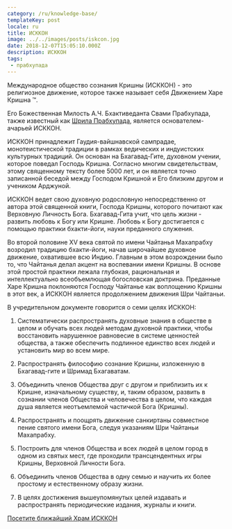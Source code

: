 ```yaml
---
category: /ru/knowledge-base/
templateKey: post
locale: ru
title: ИСККОН
image: ../../images/posts/iskcon.jpg
date: 2018-12-07T15:05:10.000Z
description: ИСККОН
tags:
 - прабхупада
---
```


Международное общество сознания Кришны (ИСККОН) - это религиозное движение, которое также называет себя Движением Харе Кришна ™.

Его Божественная Милость А.Ч. Бхактиведанта Свами Прабхупада, также известный как [Шрила Прабхупада](/ru/srila-prabhupada), является основателем-ачарьей ИСККОН.

ИСККОН принадлежит Гаудия-вайшнавской сампрадае, монотеистической традиции в рамках ведических и индуистских культурных традиций.
Он основан на Бхагавад-Гите, духовном учении, которое поведал Господь Кришна.
Согласно многим свидетельствам, этому священному тексту более 5000 лет, и он является точно записанной беседой между Господом Кришной и Его близким другом и учеником Арджуной.

ИСККОН ведет свою духовную родословную непосредственно от автора этой священной книги, Господа Кришны, которого почитают как Верховную Личность Бога. Бхагавад-Гита учит, что цель жизни - развить любовь к Богу или Кришне. Любовь к Богу достигается с помощью практики бхакти-йоги, науки преданного служения.

Во второй половине XV века святой по имени Чайтанья Махапрабху возродил традицию бхакти-йоги, начав широчайшее духовное движение, охватившее всю Индию. Главным в этом возрождении было то, что Чайтанья делал акцент на воспевании имени Кришны. В основе этой простой практики лежала глубокая, рациональная и интеллектуально всеобъемлющая богословская доктрина. Преданные Харе Кришна поклоняются Господу Чайтанье как воплощению Кришны в этот век, а ИСККОН является продолжением движения Шри Чайтаньи.

В учредительном документе говорится о семи целях ИСККОН:

1. Систематически распространять духовные знания в обществе в целом и обучать всех людей методам  духовной практики, чтобы восстановить нарушенное равновесие в системе  ценностей общества, а также обеспечить подлинное единство всех людей и установить мир во всем мире.

2. Распространять философию сознание Кришны, изложенную в Бхагавад-гите и Шримад Бхагаватам.

3. Объединить членов Общества друг с другом и приблизить их к Кришне, изначальному существу, и, таким образом, развить  в сознании членов Общества и человечества в целом, что каждая душа является неотъемлемой частичкой  Бога (Кришны).

4. Распространять и поощрять движение санкиртаны  совместное пение святого имени Бога, следуя указаниям Шри Чайтаньи Махапрабху.

5. Построить для членов Общества и всех людей в целом город в одном из святых мест, где проходили трансцендентных игры Кришны, Верховной Личности Бога.

6. Объединить членов Общества в одну семью и научить их более простому и естественному образу жизни.

7. В целях достижения вышеупомянутых целей издавать и распространять периодические издания, журналы и книги.


[Посетите ближайший Храм ИСККОН](http://centres.iskcon.org)
